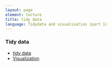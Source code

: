 ```yaml
---
layout: page
element: lecture
title: tidy data
language: Tidydata and visualisation (part 1)
---
```


### Tidy data

- [tidy data](https://datacarpentry.org/R-ecology-lesson/03-dplyr.html)
- [Visualization](https://datacarpentry.org/R-ecology-lesson/04-visualization-ggplot2.html)
